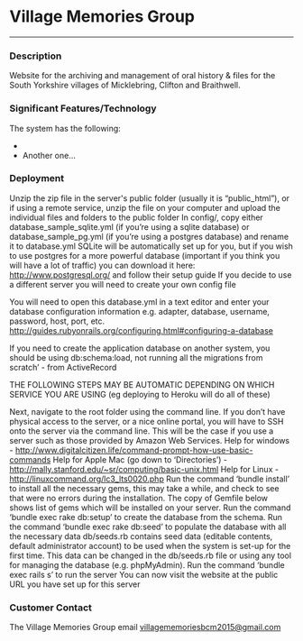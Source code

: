 # Village Memories Group
---

### Description
Website for the archiving and management of oral history & files for the South Yorkshire villages of Micklebring, Clifton and Braithwell.

### Significant Features/Technology
The system has the following:

*
* Another one...


### Deployment
Unzip the zip file in the server's public folder (usually it is “public_html”), or if using a remote service, unzip the file on your computer and upload the individual files and folders to the public folder
In config/, copy either database_sample_sqlite.yml (if you’re using a sqlite database) or database_sample_pg.yml (if you’re using a postgres database) and rename it to database.yml
SQLite will be automatically set up for you, but if you wish to use postgres for a more powerful database (important if you think you will have a lot of traffic) you can download it here: http://www.postgresql.org/ and follow their setup guide
If you decide to use a different server you will need to create your own config file

You will need to open this database.yml in a text editor and enter your database configuration information e.g. adapter, database, username, password, host, port, etc.
http://guides.rubyonrails.org/configuring.html#configuring-a-database

If you need to create the application database on another system, you should be using db:schema:load, not running all the migrations from scratch’ - from ActiveRecord

THE FOLLOWING STEPS MAY BE AUTOMATIC DEPENDING ON WHICH SERVICE YOU ARE USING (eg deploying to Heroku will do all of these)

Next, navigate to the root folder using the command line. If you don’t have physical access to the server, or a nice online portal, you will have to SSH onto the server via the command line. This will be the case if you use a server such as those provided by Amazon Web Services.
Help for windows - http://www.digitalcitizen.life/command-prompt-how-use-basic-commands
Help for Apple Mac (go down to ‘Directories’) - http://mally.stanford.edu/~sr/computing/basic-unix.html
Help for Linux -
	http://linuxcommand.org/lc3_lts0020.php
Run the command ‘bundle install’ to install all the necessary gems, this may take a while, and check to see that were no errors during the installation. The copy of Gemfile below shows list of gems which will be installed on your server.
Run the command ‘bundle exec rake db:setup’ to create the database from the schema.
Run the command ‘bundle exec rake db:seed’ to populate the database with all the necessary data
db/seeds.rb contains seed data (editable contents, default administrator account) to be used when the system is set-up for the first time. This data can be changed in the db/seeds.rb file or using any tool for managing the database (e.g. phpMyAdmin).
Run the command ‘bundle exec rails s’ to run the server
You can now visit the website at the public URL you have set up for this server


### Customer Contact
The Village Memories Group email
villagememoriesbcm2015@gmail.com
